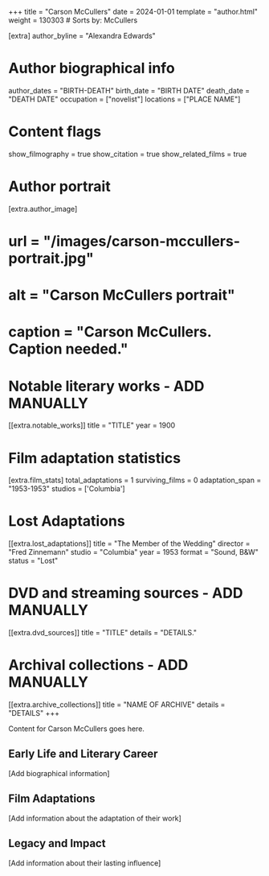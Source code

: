 +++
title = "Carson McCullers"
date = 2024-01-01
template = "author.html"
weight = 130303  # Sorts by: McCullers

[extra]
author_byline = "Alexandra Edwards"

# Author biographical info
author_dates = "BIRTH-DEATH"
birth_date = "BIRTH DATE"
death_date = "DEATH DATE"
occupation = ["novelist"]
locations = ["PLACE NAME"]

# Content flags
show_filmography = true
show_citation = true
show_related_films = true

# Author portrait
[extra.author_image]
# url = "/images/carson-mccullers-portrait.jpg"
# alt = "Carson McCullers portrait"
# caption = "Carson McCullers. Caption needed."

# Notable literary works - ADD MANUALLY
[[extra.notable_works]]
title = "TITLE"
year = 1900

# Film adaptation statistics
[extra.film_stats]
total_adaptations = 1
surviving_films = 0
adaptation_span = "1953-1953"
studios = ['Columbia']
# Lost Adaptations
[[extra.lost_adaptations]]
title = "The Member of the Wedding"
director = "Fred Zinnemann"
studio = "Columbia"
year = 1953
format = "Sound, B&W"
status = "Lost"


# DVD and streaming sources - ADD MANUALLY
[[extra.dvd_sources]]
title = "TITLE"
details = "DETAILS."

# Archival collections - ADD MANUALLY
[[extra.archive_collections]]
title = "NAME OF ARCHIVE"
details = "DETAILS"
+++

Content for Carson McCullers goes here. 

## Early Life and Literary Career

[Add biographical information]

## Film Adaptations

[Add information about the adaptation of their work]

## Legacy and Impact

[Add information about their lasting influence]
